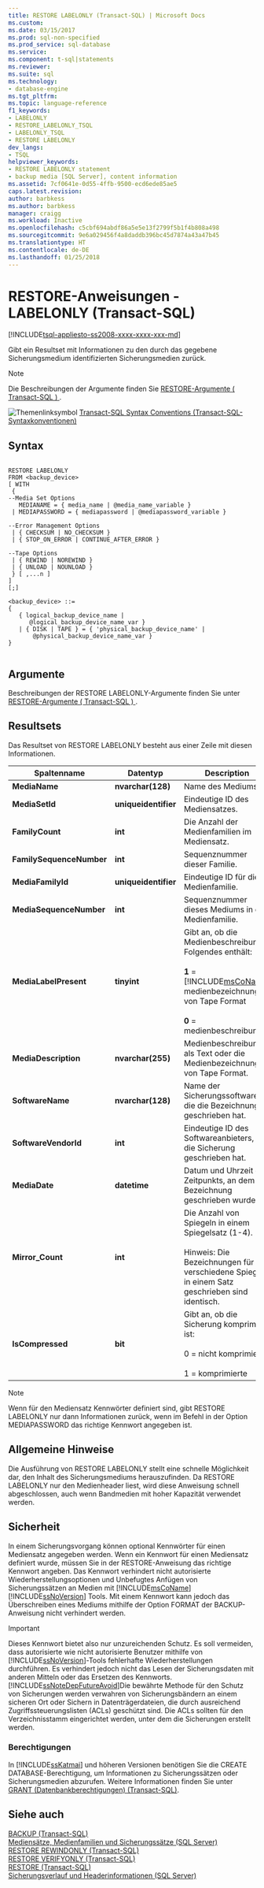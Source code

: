 ```yaml
---
title: RESTORE LABELONLY (Transact-SQL) | Microsoft Docs
ms.custom: 
ms.date: 03/15/2017
ms.prod: sql-non-specified
ms.prod_service: sql-database
ms.service: 
ms.component: t-sql|statements
ms.reviewer: 
ms.suite: sql
ms.technology:
- database-engine
ms.tgt_pltfrm: 
ms.topic: language-reference
f1_keywords:
- LABELONLY
- RESTORE_LABELONLY_TSQL
- LABELONLY_TSQL
- RESTORE LABELONLY
dev_langs:
- TSQL
helpviewer_keywords:
- RESTORE LABELONLY statement
- backup media [SQL Server], content information
ms.assetid: 7cf0641e-0d55-4ffb-9500-ecd6ede85ae5
caps.latest.revision: 
author: barbkess
ms.author: barbkess
manager: craigg
ms.workload: Inactive
ms.openlocfilehash: c5cbf694abdf86a5e5e13f2799f5b1f4b808a498
ms.sourcegitcommit: 9e6a029456f4a8daddb396bc45d7874a43a47b45
ms.translationtype: HT
ms.contentlocale: de-DE
ms.lasthandoff: 01/25/2018
---
```

# <a name="restore-statements---labelonly-transact-sql"></a>RESTORE-Anweisungen - LABELONLY (Transact-SQL)
[!INCLUDE[tsql-appliesto-ss2008-xxxx-xxxx-xxx-md](../../includes/tsql-appliesto-ss2008-xxxx-xxxx-xxx-md.md)]

  Gibt ein Resultset mit Informationen zu den durch das gegebene Sicherungsmedium identifizierten Sicherungsmedien zurück.  
  
> [!NOTE]  
>  Die Beschreibungen der Argumente finden Sie [RESTORE-Argumente &#40; Transact-SQL &#41; ](../../t-sql/statements/restore-statements-arguments-transact-sql.md).  
  
 ![Themenlinksymbol](../../database-engine/configure-windows/media/topic-link.gif "Topic link icon") [Transact-SQL Syntax Conventions (Transact-SQL-Syntaxkonventionen)](../../t-sql/language-elements/transact-sql-syntax-conventions-transact-sql.md)  
  
## <a name="syntax"></a>Syntax  
  
```  
  
RESTORE LABELONLY   
FROM <backup_device>   
[ WITH   
 {  
--Media Set Options  
   MEDIANAME = { media_name | @media_name_variable }   
 | MEDIAPASSWORD = { mediapassword | @mediapassword_variable }  
  
--Error Management Options  
 | { CHECKSUM | NO_CHECKSUM }   
 | { STOP_ON_ERROR | CONTINUE_AFTER_ERROR }  
  
--Tape Options  
 | { REWIND | NOREWIND }   
 | { UNLOAD | NOUNLOAD }    
 } [ ,...n ]  
]  
[;]  
  
<backup_device> ::=  
{   
   { logical_backup_device_name |  
      @logical_backup_device_name_var }  
   | { DISK | TAPE } = { 'physical_backup_device_name' |  
       @physical_backup_device_name_var }   
}  
  
```  
  
## <a name="arguments"></a>Argumente  
 Beschreibungen der RESTORE LABELONLY-Argumente finden Sie unter [RESTORE-Argumente &#40; Transact-SQL &#41; ](../../t-sql/statements/restore-statements-arguments-transact-sql.md).  
  
## <a name="result-sets"></a>Resultsets  
 Das Resultset von RESTORE LABELONLY besteht aus einer Zeile mit diesen Informationen.  
  
|Spaltenname|Datentyp|Description|  
|-----------------|---------------|-----------------|  
|**MediaName**|**nvarchar(128)**|Name des Mediums.|  
|**MediaSetId**|**uniqueidentifier**|Eindeutige ID des Mediensatzes.|  
|**FamilyCount**|**int**|Die Anzahl der Medienfamilien im Mediensatz.|  
|**FamilySequenceNumber**|**int**|Sequenznummer dieser Familie.|  
|**MediaFamilyId**|**uniqueidentifier**|Eindeutige ID für die Medienfamilie.|  
|**MediaSequenceNumber**|**int**|Sequenznummer dieses Mediums in der Medienfamilie.|  
|**MediaLabelPresent**|**tinyint**|Gibt an, ob die Medienbeschreibung Folgendes enthält:<br /><br /> **1**  =  [!INCLUDE[msCoName](../../includes/msconame-md.md)] medienbezeichnung von Tape Format<br /><br /> **0** = medienbeschreibung|  
|**MediaDescription**|**nvarchar(255)**|Medienbeschreibung als Text oder die Medienbezeichnung von Tape Format.|  
|**SoftwareName**|**nvarchar(128)**|Name der Sicherungssoftware, die die Bezeichnung geschrieben hat.|  
|**SoftwareVendorId**|**int**|Eindeutige ID des Softwareanbieters, der die Sicherung geschrieben hat.|  
|**MediaDate**|**datetime**|Datum und Uhrzeit des Zeitpunkts, an dem die Bezeichnung geschrieben wurde.|  
|**Mirror_Count**|**int**|Die Anzahl von Spiegeln in einem Spiegelsatz (1-4).<br /><br /> Hinweis: Die Bezeichnungen für verschiedene Spiegel in einem Satz geschrieben sind identisch.|  
|**IsCompressed**|**bit**|Gibt an, ob die Sicherung komprimiert ist:<br /><br /> 0 = nicht komprimiert<br /><br /> 1 = komprimierte|  
  
> [!NOTE]  
>  Wenn für den Mediensatz Kennwörter definiert sind, gibt RESTORE LABELONLY nur dann Informationen zurück, wenn im Befehl in der Option MEDIAPASSWORD das richtige Kennwort angegeben ist.  
  
## <a name="general-remarks"></a>Allgemeine Hinweise  
 Die Ausführung von RESTORE LABELONLY stellt eine schnelle Möglichkeit dar, den Inhalt des Sicherungsmediums herauszufinden. Da RESTORE LABELONLY nur den Medienheader liest, wird diese Anweisung schnell abgeschlossen, auch wenn Bandmedien mit hoher Kapazität verwendet werden.  
  
## <a name="security"></a>Sicherheit  
 In einem Sicherungsvorgang können optional Kennwörter für einen Mediensatz angegeben werden. Wenn ein Kennwort für einen Mediensatz definiert wurde, müssen Sie in der RESTORE-Anweisung das richtige Kennwort angeben. Das Kennwort verhindert nicht autorisierte Wiederherstellungsoptionen und Unbefugtes Anfügen von Sicherungssätzen an Medien mit [!INCLUDE[msCoName](../../includes/msconame-md.md)] [!INCLUDE[ssNoVersion](../../includes/ssnoversion-md.md)] Tools. Mit einem Kennwort kann jedoch das Überschreiben eines Mediums mithilfe der Option FORMAT der BACKUP-Anweisung nicht verhindert werden.  
  
> [!IMPORTANT]  
>  Dieses Kennwort bietet also nur unzureichenden Schutz. Es soll vermeiden, dass autorisierte wie nicht autorisierte Benutzer mithilfe von [!INCLUDE[ssNoVersion](../../includes/ssnoversion-md.md)]-Tools fehlerhafte Wiederherstellungen durchführen. Es verhindert jedoch nicht das Lesen der Sicherungsdaten mit anderen Mitteln oder das Ersetzen des Kennworts. [!INCLUDE[ssNoteDepFutureAvoid](../../includes/ssnotedepfutureavoid-md.md)]Die bewährte Methode für den Schutz von Sicherungen werden verwahren von Sicherungsbändern an einem sicheren Ort oder Sichern in Datenträgerdateien, die durch ausreichend Zugriffssteuerungslisten (ACLs) geschützt sind. Die ACLs sollten für den Verzeichnisstamm eingerichtet werden, unter dem die Sicherungen erstellt werden.  
  
### <a name="permissions"></a>Berechtigungen  
 In [!INCLUDE[ssKatmai](../../includes/sskatmai-md.md)] und höheren Versionen benötigen Sie die CREATE DATABASE-Berechtigung, um Informationen zu Sicherungssätzen oder Sicherungsmedien abzurufen. Weitere Informationen finden Sie unter [GRANT (Datenbankberechtigungen) &#40;Transact-SQL&#41;](../../t-sql/statements/grant-database-permissions-transact-sql.md).  
  
## <a name="see-also"></a>Siehe auch  
 [BACKUP &#40;Transact-SQL&#41;](../../t-sql/statements/backup-transact-sql.md)   
 [Mediensätze, Medienfamilien und Sicherungssätze &#40;SQL Server&#41;](../../relational-databases/backup-restore/media-sets-media-families-and-backup-sets-sql-server.md)   
 [RESTORE REWINDONLY &#40;Transact-SQL&#41;](../../t-sql/statements/restore-statements-rewindonly-transact-sql.md)   
 [RESTORE VERIFYONLY &#40;Transact-SQL&#41;](../../t-sql/statements/restore-statements-verifyonly-transact-sql.md)   
 [RESTORE &#40;Transact-SQL&#41;](../../t-sql/statements/restore-statements-transact-sql.md)   
 [Sicherungsverlauf und Headerinformationen &#40;SQL Server&#41;](../../relational-databases/backup-restore/backup-history-and-header-information-sql-server.md)  
  
  

